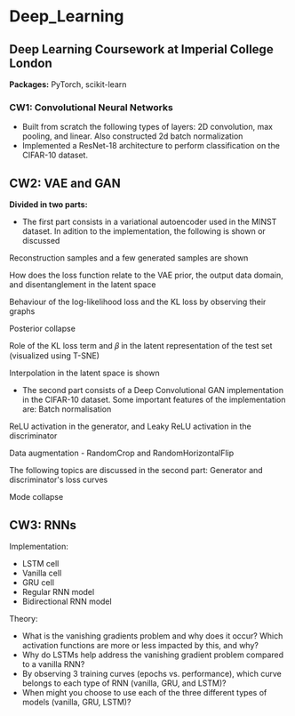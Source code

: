 # Deep_Learning

## Deep Learning Coursework at Imperial College London

**Packages:** PyTorch, scikit-learn

### CW1: Convolutional Neural Networks
* Built from scratch the following types of layers: 2D convolution, max pooling, and linear. Also constructed 2d batch normalization
* Implemented a ResNet-18 architecture to perform classification on the CIFAR-10 dataset. 

## CW2: VAE and GAN
**Divided in two parts:**
* The first part consists in a variational autoencoder used in the MINST dataset. In adition to the implementation, the following is shown or discussed

Reconstruction samples and a few generated samples are shown

How does the loss function relate to the VAE prior, the output data domain, and disentanglement in the latent space

Behaviour of the log-likelihood loss and the KL loss by observing their graphs

Posterior collapse

Role of the KL loss term and 𝛽 in the latent representation of the test set (visualized using T-SNE)

Interpolation in the latent space is shown

* The second part consists of a Deep Convolutional GAN implementation in the CIFAR-10 dataset. Some important features of the implementation are:
Batch normalisation

ReLU activation in the generator, and Leaky ReLU activation in the discriminator

Data augmentation - RandomCrop and RandomHorizontalFlip

The following topics are discussed in the second part:
Generator and discriminator's loss curves

Mode collapse

## CW3: RNNs
Implementation:
* LSTM cell
* Vanilla cell
* GRU cell
* Regular RNN model
* Bidirectional RNN model

Theory:
* What is the vanishing gradients problem and why does it occur? Which activation functions are more or less impacted by this, and why?
* Why do LSTMs help address the vanishing gradient problem compared to a vanilla RNN?
* By observing 3 training curves (epochs vs. performance), which curve belongs to each type of RNN (vanilla, GRU, and LSTM)?
* When might you choose to use each of the three different types of models (vanilla, GRU, LSTM)?


